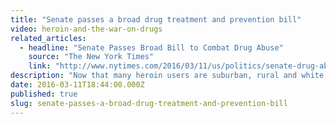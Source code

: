 ```yaml
---
title: "Senate passes a broad drug treatment and prevention bill"
video: heroin-and-the-war-on-drugs
related_articles:
  - headline: "Senate Passes Broad Bill to Combat Drug Abuse"
    source: "The New York Times"
    link: "http://www.nytimes.com/2016/03/11/us/politics/senate-drug-abuse-bill.html?_r=0"
description: "Now that many heroin users are suburban, rural and white, government response has shifted -- the Senate has passed a broad drug treatment and prevention bill. Watch _Heroin and the War on Drugs._"
date: 2016-03-11T18:44:00.000Z
published: true
slug: senate-passes-a-broad-drug-treatment-and-prevention-bill
---
```


